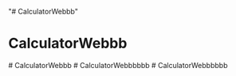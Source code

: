 "# CalculatorWebbb" 
# CalculatorWebbb
#   C a l c u l a t o r W e b b b  
 # CalculatorWebbbbbb
#   C a l c u l a t o r W e b b b b b b  
 
